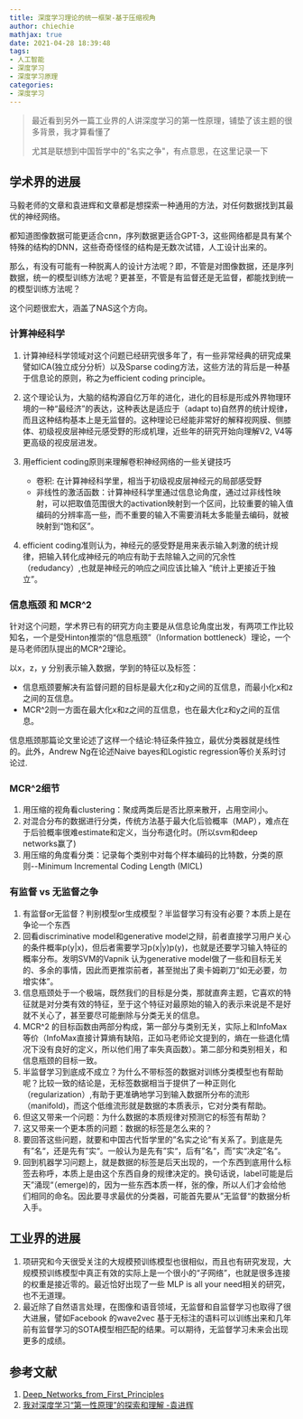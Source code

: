 ```yaml
---
title: 深度学习理论的统一框架-基于压缩视角
author: chiechie
mathjax: true
date: 2021-04-28 18:39:48
tags: 
- 人工智能
- 深度学习
- 深度学习原理
categories: 
- 深度学习
---
```


> 最近看到另外一篇工业界的人讲深度学习的第一性原理，铺垫了该主题的很多背景，我才算看懂了
> 
> 尤其是联想到中国哲学中的"名实之争"，有点意思，在这里记录一下


## 学术界的进展

马毅老师的文章和袁进辉和文章都是想探索一种通用的方法，对任何数据找到其最优的神经网络。

都知道图像数据可能更适合cnn，序列数据更适合GPT-3，这些网络都是具有某个特殊的结构的DNN，这些奇奇怪怪的结构是无数次试错，人工设计出来的。

那么，有没有可能有一种脱离人的设计方法呢？即，不管是对图像数据，还是序列数据，统一的模型训练方法呢？更甚至，不管是有监督还是无监督，都能找到统一的模型训练方法呢？

这个问题很宏大，涵盖了NAS这个方向。

### 计算神经科学

1. 计算神经科学领域对这个问题已经研究很多年了，有一些非常经典的研究成果譬如ICA(独立成分分析）以及Sparse coding方法，这些方法的背后是一种基于信息论的原则，称之为efficient coding principle。
2. 这个理论认为，大脑的结构源自亿万年的进化，进化的目标是形成外界物理环境的一种“最经济”的表达，这种表达是适应于（adapt to)自然界的统计规律，而且这种结构基本上是无监督的。这种理论已经能非常好的解释视网膜、侧膝体、初级视皮层神经元感受野的形成机理，近些年的研究开始向理解V2, V4等更高级的视皮层进发。
3. 用efficient coding原则来理解卷积神经网络的一些关键技巧
   
    - 卷积: 在计算神经科学里，相当于初级视皮层神经元的局部感受野
    - 非线性的激活函数：计算神经科学里通过信息论角度，通过过非线性映射，可以把取值范围很大的activation映射到一个区间，比较重要的输入值编码的分辨率高一些，而不重要的输入不需要消耗太多能量去编码，就被映射到“饱和区”。
4. efficient coding准则认为，神经元的感受野是用来表示输入刺激的统计规律，把输入转化成神经元的响应有助于去除输入之间的冗余性（redudancy）,也就是神经元的响应之间应该比输入 “统计上更接近于独立”。




### 信息瓶颈 和 MCR^2

针对这个问题，学术界已有的研究方向主要是从信息论角度出发，有两项工作比较知名，一个是受Hinton推崇的“信息瓶颈”（Information bottleneck）理论，一个是马老师团队提出的MCR^2理论。

以x，z，y 分别表示输入数据，学到的特征以及标签：

- 信息瓶颈要解决有监督问题的目标是最大化z和y之间的互信息，而最小化x和z之间的互信息。
- MCR^2则一方面在最大化x和z之间的互信息，也在最大化z和y之间的互信息。

信息瓶颈那篇论文里论述了这样一个结论:特征条件独立，最优分类器就是线性的。此外，Andrew Ng在论述Naive bayes和Logistic regression等价关系时讨论过.

### MCR^2细节

1. 用压缩的视角看clustering：聚成两类后是否比原来散开，占用空间小。
2. 对混合分布的数据进行分类，传统方法基于最大化后验概率（MAP），难点在于后验概率很难estimate和定义，当分布退化时。(所以svm和deep networks赢了)
3. 用压缩的角度看分类：记录每个类别中对每个样本编码的比特数，分类的原则--Minimum Incremental Coding Length (MICL)


### 有监督 vs 无监督之争

1. 有监督or无监督？判别模型or生成模型？半监督学习有没有必要？本质上是在争论一个东西
2. 回看discriminative model和generative model之辩，前者直接学习用户关心的条件概率p(y|x)，但后者需要学习p(x|y)p(y)，也就是还要学习输入特征的概率分布。发明SVM的Vapnik 认为generative model做了一些和目标无关的、多余的事情，因此而更推崇前者，甚至抛出了奥卡姆剃刀“如无必要，勿增实体”。
3. 信息瓶颈处于一个极端，既然我们的目标是分类，那就直奔主题，它喜欢的特征就是对分类有效的特征，至于这个特征对最原始的输入的表示来说是不是好就不关心了，甚至要尽可能删除与分类无关的信息。
4. MCR^2 的目标函数由两部分构成，第一部分与类别无关，实际上和InfoMax等价（InfoMax直接计算熵有缺陷，正如马老师论文提到的，熵在一些退化情况下没有良好的定义，所以他们用了率失真函数）。第二部分和类别相关，和信息瓶颈的目标一致。
5. 半监督学习到底成不成立？为什么不带标签的数据对训练分类模型也有帮助呢？比较一致的结论是，无标签数据相当于提供了一种正则化（regularization）,有助于更准确地学习到输入数据所分布的流形（manifold)，而这个低维流形就是数据的本质表示，它对分类有帮助。
6. 但这又带来一个问题：为什么数据的本质规律对预测它的标签有帮助？
7. 这又带来一个更本质的问题：数据的标签是怎么来的？
8. 要回答这些问题，就要和中国古代哲学里的”名实之论“有关系了。到底是先有”名“，还是先有”实“。一般认为是先有”实“，后有”名“，而”实“决定”名“。
9. 回到机器学习问题上，就是数据的标签是后天出现的，一个东西到底用什么标签去称呼，本质上是由这个东西自身的规律决定的。换句话说，label可能是后天”涌现“（emerge)的，因为一些东西本质一样，张的像，所以人们才会给他们相同的命名。因此要寻求最优的分类器，可能首先要从”无监督“的数据分析入手。

## 工业界的进展

1. 项研究和今天很受关注的大规模预训练模型也很相似，而且也有研究发现，大规模预训练模型中真正有效的实际上是一个很小的“子网络”，也就是很多连接的权重是接近零的。最近恰好出现了一些 MLP is all your need相关的研究，也不无道理。
2. 最近除了自然语言处理，在图像和语音领域，无监督和自监督学习也取得了很大进展，譬如Facebook 的wave2vec 基于无标注的语料可以训练出来和几年前有监督学习的SOTA模型相匹配的结果。可以期待，无监督学习未来会出现更多的成绩。


## 参考文献
1. [Deep_Networks_from_First_Principles](https://cmsa.fas.harvard.edu/wp-content/uploads/2021/04/Deep_Networks_from_First_Principles.pdf)
2. [我对深度学习“第一性原理”的探索和理解
-袁进辉](https://mp.weixin.qq.com/s/no0u_6m3Ima8YlmV7msGqQ)